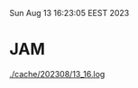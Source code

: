 Sun Aug 13 16:23:05 EEST 2023
# JAM
<a href='./cache/202308/13_16.log'>./cache/202308/13_16.log</a>
